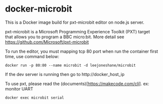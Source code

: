 # docker-microbit
This is a Docker image build for pxt-microbit editor on node.js server.

pxt-microbit is a Microsoft Programming Experience Toolkit (PXT) target that allows you to program a BBC micro:bit. More detail see https://github.com/Microsoft/pxt-microbit

To run the editor, you must mapping tcp 80 port when run the container first time, use command below:
```
docker run -p 80:80 --name microbit -d leejoneshane/microbit
```
If the dev server is running then go to http://docker_host_ip

To use pxt, please read the (documents)[https://makecode.com/cli]. ex: monitor UART
```
docker exec microbit serial
```
